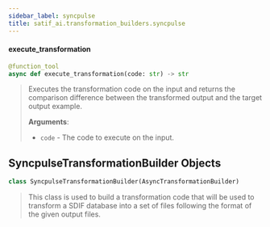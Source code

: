 ```yaml
---
sidebar_label: syncpulse
title: satif_ai.transformation_builders.syncpulse
---
```


#### execute\_transformation

```python
@function_tool
async def execute_transformation(code: str) -> str
```

> Executes the transformation code on the input and returns the
> comparison difference between the transformed output and the target output example.
>
> **Arguments**:
>
> - `code` - The code to execute on the input.

## SyncpulseTransformationBuilder Objects

```python
class SyncpulseTransformationBuilder(AsyncTransformationBuilder)
```

> This class is used to build a transformation code that will be used to transform a SDIF database into a set of files following the format of the given output files.

